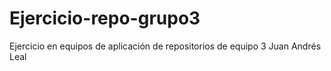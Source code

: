 # Ejercicio-repo-grupo3
Ejercicio en equipos de aplicación de repositorios de equipo 3
Juan Andrés Leal

